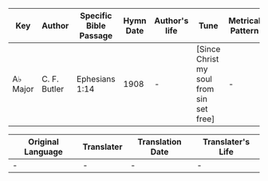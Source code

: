 Key | Author   | Specific Bible Passage     |Hymn Date |Author's life |Tune |Metrical Pattern   |Composer/Source
-- | --------- | ---------------------------|----------|--------------|-----|-------------------|-------------  
A♭ Major |C. F. Butler |Ephesians 1:14 |1908 |- |[Since Christ my soul from sin set free] |- |Jas. M. Black

Original Language | Translater | Translation Date   | Translater's Life  
----------------- | --------- | --------------------|-------------     
\- |- |- |-
